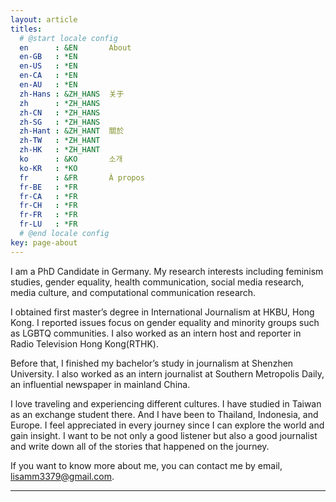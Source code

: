 ```yaml
---
layout: article
titles:
  # @start locale config
  en      : &EN       About
  en-GB   : *EN
  en-US   : *EN
  en-CA   : *EN
  en-AU   : *EN
  zh-Hans : &ZH_HANS  关于
  zh      : *ZH_HANS
  zh-CN   : *ZH_HANS
  zh-SG   : *ZH_HANS
  zh-Hant : &ZH_HANT  關於
  zh-TW   : *ZH_HANT
  zh-HK   : *ZH_HANT
  ko      : &KO       소개
  ko-KR   : *KO
  fr      : &FR       À propos
  fr-BE   : *FR
  fr-CA   : *FR
  fr-CH   : *FR
  fr-FR   : *FR
  fr-LU   : *FR
  # @end locale config
key: page-about
---
```

I am a PhD Candidate in Germany. My research interests including feminism studies, gender equality, health communication, social media research, media culture, and computational communication research.

I obtained first master’s degree in International Journalism at HKBU, Hong Kong. I reported issues focus on gender equality and minority groups such as LGBTQ communities. I also worked as an intern host and reporter in Radio Television Hong Kong(RTHK).

Before that, I finished my bachelor’s study in journalism at Shenzhen University. I also worked as an intern journalist at Southern Metropolis Daily, an influential newspaper in mainland China.

I love traveling and experiencing different cultures. I have studied in Taiwan as an exchange student there. And I have been to Thailand, Indonesia, and Europe. I feel appreciated in every journey since I can explore the world and gain insight. I want to be not only a good listener but also a good journalist and write down all of the stories that happened on the journey.

If you want to know more about me, you can contact me by email, lisamm3379@gmail.com.

---


